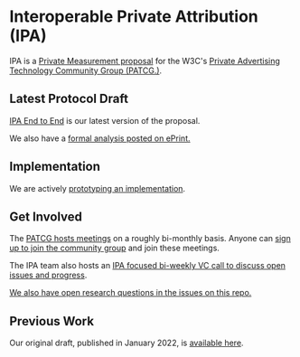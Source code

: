 # Interoperable Private Attribution (IPA)

IPA is a [Private Measurement proposal](https://github.com/patcg/private-measurement) for the W3C's [Private Advertising Technology Community Group (PATCG.)](https://github.com/patcg/).

## Latest Protocol Draft
[IPA End to End](IPA-End-to-End.md) is our latest version of the proposal.

We also have a [formal analysis posted on ePrint.](https://eprint.iacr.org/2023/437)



## Implementation
We are actively [prototyping an implementation](https://github.com/private-attribution/ipa).

## Get Involved

The [PATCG hosts meetings](https://github.com/patcg/meetings) on a roughly bi-monthly basis. Anyone can [sign up to join the community group](https://www.w3.org/community/patcg/) and join these meetings.

The IPA team also hosts an [IPA focused bi-weekly VC call to discuss open issues and progress](https://github.com/patcg-individual-drafts/ipa/issues/47).

[We also have open research questions in the issues on this repo.](https://github.com/patcg-individual-drafts/ipa/labels/research%20questions)


## Previous Work
Our original draft, published in January 2022, is [available here](https://docs.google.com/document/d/1KpdSKD8-Rn0bWPTu4UtK54ks0yv2j22pA5SrAD9av4s/edit).
